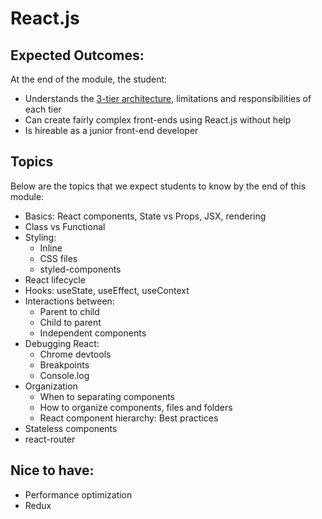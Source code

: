 ---
---

# React.js

## Expected Outcomes:
At the end of the module, the student:
- Understands the [3-tier architecture](https://www.codeauthority.com/Blog/Entry/three-tier-architecture), limitations and responsibilities of each tier
- Can create fairly complex front-ends using React.js without help
- Is hireable as a junior front-end developer

## Topics
Below are the topics that we expect students to know by the end of this module:

- Basics: React components, State vs Props, JSX, rendering
- Class vs Functional
- Styling:
    - Inline
    - CSS files
    - styled-components
- React lifecycle
- Hooks: useState, useEffect, useContext
- Interactions between:
    - Parent to child
    - Child to parent
    - Independent components
- Debugging React: 
    - Chrome devtools
    - Breakpoints
    - Console.log 
- Organization
    - When to separating components
    - How to organize components, files and folders
    - React component hierarchy: Best practices
- Stateless components
- react-router

## Nice to have:
- Performance optimization
- Redux